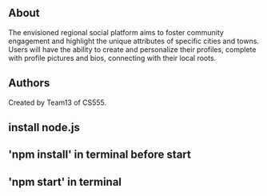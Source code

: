 ## About

The envisioned regional social platform aims to foster community engagement and highlight the unique attributes of specific cities and towns. Users will have the ability to create and personalize their profiles, complete with profile pictures and bios, connecting with their local roots.


## Authors

Created by Team13 of CS555.

## install node.js 
## 'npm install' in terminal before start 
## 'npm start' in terminal
